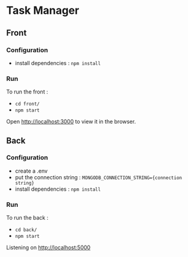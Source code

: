 # Task Manager




## Front

### Configuration
- install dependencies : `npm install`

### Run
To run the front :
- `cd front/`
- `npm start`

Open [http://localhost:3000](http://localhost:3000) to view it in the browser.


## Back 

### Configuration
- create a .env
- put the connection string : `MONGODB_CONNECTION_STRING={connection string}`
- install dependencies : `npm install`

### Run
To run the back :
- `cd back/`
- `npm start`

Listening on [http://localhost:5000](http://localhost:5000)
